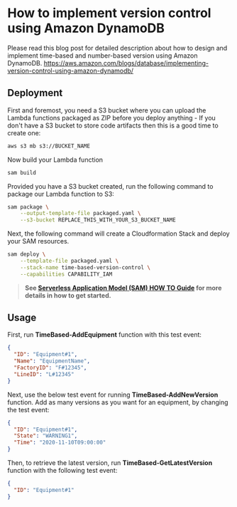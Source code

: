 # How to implement version control using Amazon DynamoDB

Please read this blog post for detailed description about how to design and implement time-based and number-based version using Amazon DynamoDB. https://aws.amazon.com/blogs/database/implementing-version-control-using-amazon-dynamodb/


## Deployment

First and foremost, you need a S3 bucket where you can upload the Lambda functions packaged as ZIP before you deploy anything - If you don't have a S3 bucket to store code artifacts then this is a good time to create one:

```bash
aws s3 mb s3://BUCKET_NAME
```

Now build your Lambda function

```bash
sam build
```

Provided you have a S3 bucket created, run the following command to package our Lambda function to S3:

```bash
sam package \
    --output-template-file packaged.yaml \
    --s3-bucket REPLACE_THIS_WITH_YOUR_S3_BUCKET_NAME
```

Next, the following command will create a Cloudformation Stack and deploy your SAM resources.

```bash
sam deploy \
    --template-file packaged.yaml \
    --stack-name time-based-version-control \
    --capabilities CAPABILITY_IAM
```

> **See [Serverless Application Model (SAM) HOW TO Guide](https://github.com/awslabs/serverless-application-model/blob/master/HOWTO.md) for more details in how to get started.**


## Usage

First, run **TimeBased-AddEquipment** function with this test event:

```json
{
  "ID": "Equipment#1",
  "Name": "EquipmentName",
  "FactoryID": "F#12345",
  "LineID": "L#12345"
}
```

Next, use the below test event for running **TimeBased-AddNewVersion** function. Add as many versions as you want for an equipment, by changing the test event:

```json
{
  "ID": "Equipment#1",
  "State": "WARNING1",
  "Time": "2020-11-10T09:00:00"
}
```

Then, to retrieve the latest version, run **TimeBased-GetLatestVersion** function with the following test event:

```json
{
  "ID": "Equipment#1"
}
```
